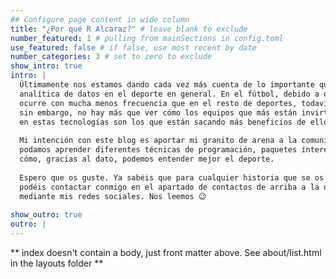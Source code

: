```yaml
---
## Configure page content in wide column
title: "¿Por qué R Alcaraz?" # leave blank to exclude
number_featured: 1 # pulling from mainSections in config.toml
use_featured: false # if false, use most recent by date
number_categories: 3 # set to zero to exclude
show_intro: true
intro: |
  Últimamente nos estamos dando cada vez más cuenta de lo importante que es la
  analítica de datos en el deporte en general. En el fútbol, debido a que el gol
  ocurre con mucha menos frecuencia que en el resto de deportes, todavía hay dudas,
  sin embargo, no hay más que ver cómo los equipos que más están invirtiendo
  en estas tecnologías son los que están sacando más beneficios de ello.
  
  Mi intención con este blog es aportar mi granito de arena a la comunidad, que 
  podamos aprender diferentes técnicas de programación, paquetes interesantes y
  cómo, gracias al dato, podemos entender mejor el deporte.
  
  Espero que os guste. Ya sabéis que para cualquier historia que se os ocurra, 
  podéis contactar conmigo en el apartado de contactos de arriba a la derecha o 
  mediante mis redes sociales. Nos leemos 😉
  
show_outro: true
outro: |
---
```


\*\* index doesn't contain a body, just front matter above. See about/list.html in the layouts folder \*\*
